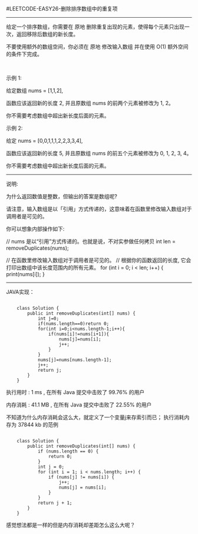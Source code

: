 #LEETCODE-EASY26-删除排序数组中的重复项
***
给定一个排序数组，你需要在 原地 删除重复出现的元素，使得每个元素只出现一次，返回移除后数组的新长度。

不要使用额外的数组空间，你必须在 原地 修改输入数组 并在使用 O(1) 额外空间的条件下完成。

 

示例 1:

给定数组 nums = [1,1,2], 

函数应该返回新的长度 2, 并且原数组 nums 的前两个元素被修改为 1, 2。 

你不需要考虑数组中超出新长度后面的元素。

示例 2:

给定 nums = [0,0,1,1,1,2,2,3,3,4],

函数应该返回新的长度 5, 并且原数组 nums 的前五个元素被修改为 0, 1, 2, 3, 4。

你不需要考虑数组中超出新长度后面的元素。
 
***
说明:

为什么返回数值是整数，但输出的答案是数组呢?

请注意，输入数组是以「引用」方式传递的，这意味着在函数里修改输入数组对于调用者是可见的。

你可以想象内部操作如下:

// nums 是以“引用”方式传递的。也就是说，不对实参做任何拷贝
int len = removeDuplicates(nums);

// 在函数里修改输入数组对于调用者是可见的。
// 根据你的函数返回的长度, 它会打印出数组中该长度范围内的所有元素。
for (int i = 0; i < len; i++) {
    print(nums[i]);
}
***
JAVA实现：

```

	class Solution {
	    public int removeDuplicates(int[] nums) {
	        int j=0;
	        if(nums.length==0)return 0;
	        for(int i=0;i<nums.length-1;i++){
	            if(nums[i]!=nums[i+1]){
	                nums[j]=nums[i];
	                j++;
	            }
	        }
	        nums[j]=nums[nums.length-1];
	        j++;
	        return j;
	    }
	}

```

执行用时 :
1 ms
, 在所有 Java 提交中击败了
99.76%
的用户

内存消耗 :
41.1 MB
, 在所有 Java 提交中击败了
22.55%
的用户

不知道为什么内存消耗会这么大，就定义了一个变量j来存索引而已；
执行消耗内存为 37844 kb 的范例

```

	class Solution {
	    public int removeDuplicates(int[] nums) {
	        if (nums.length == 0) {
	            return 0;
	        }
	        int j = 0;
	        for (int i = 1; i < nums.length; i++) {
	            if (nums[j] != nums[i]) {
	                j++;
	                nums[j] = nums[i];
	            }
	        }
	        return j + 1;   
	    }
	}
```

感觉想法都是一样的但是内存消耗却差距怎么这么大呢？
